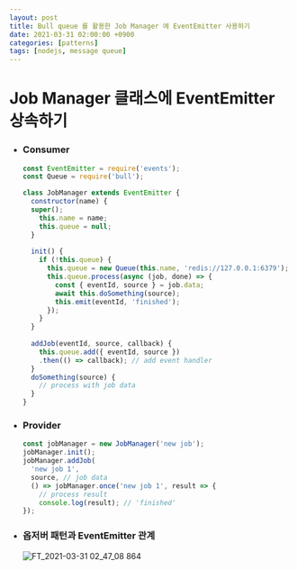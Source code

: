 ```yaml
---
layout: post
title: Bull queue 를 활용한 Job Manager 에 EventEmitter 사용하기
date: 2021-03-31 02:00:00 +0900
categories: [patterns]
tags: [nodejs, message queue]
---
```

# Job Manager 클래스에 EventEmitter 상속하기

- ###  Consumer
    ```javascript
    const EventEmitter = require('events');
    const Queue = require('bull');
    
    class JobManager extends EventEmitter {
      constructor(name) {
      super();
        this.name = name;
        this.queue = null;
      }
      
      init() {
        if (!this.queue) {
          this.queue = new Queue(this.name, 'redis://127.0.0.1:6379');
          this.queue.process(async (job, done) => {
            const { eventId, source } = job.data;
            await this.doSomething(source);
            this.emit(eventId, 'finished');
          });
        }
      }
      
      addJob(eventId, source, callback) {
        this.queue.add({ eventId, source })
        .then(() => callback); // add event handler
      }
      doSomething(source) {
        // process with job data
      }
    }
    ```   
       
       
- ### Provider
    ```javascript
    const jobManager = new JobManager('new job');
    jobManager.init();
    jobManager.addJob(
      'new job 1', 
      source, // job data
      () => jobManager.once('new job 1', result => {
        // process result
        console.log(result); // 'finished'
    });
    ```   
    
- ### 옵저버 패턴과 EventEmitter 관계
    ![FT_2021-03-31 02_47_08 864](https://user-images.githubusercontent.com/13375810/113038478-89bd2980-91d1-11eb-9d5b-1c8304e4c310.png)
